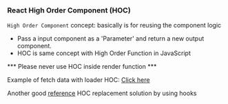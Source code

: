 ### React High Order Component (HOC)

`High Order Component` concept: basically is for reusing the component logic
  - Pass a input component as a 'Parameter' and return a new output component.
  - HOC is same concept with High Order Function in JavaScript

*** Please never use HOC inside render function ***

Example of fetch data with loader HOC: <a href="https://stackblitz.com/edit/react-kv6hgk?file=src/Components/Todo.js" target="_blank">Click here</a>

Another good <a href="https://dev.to/gethackteam/from-higher-order-components-hoc-to-react-hooks-2bm9"  target="_blank">reference</a> HOC replacement solution by using hooks
